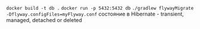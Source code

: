 `docker build -t db .`
`docker run -p 5432:5432 db`
`./gradlew flywayMigrate -Dflyway.configFiles=myFlyway.conf`
состояние в Hibernate - transient, managed, detached or deleted
